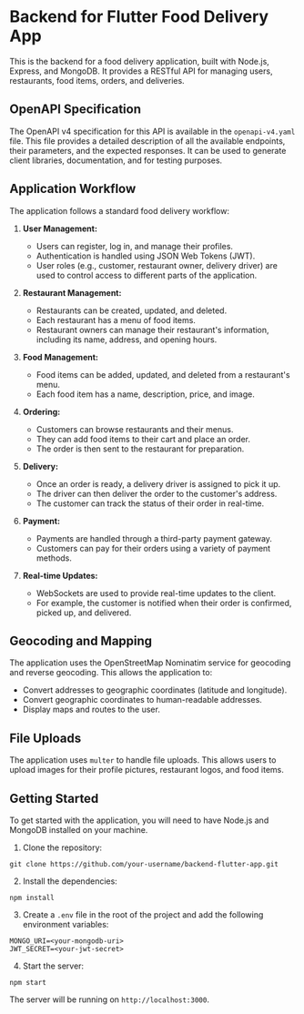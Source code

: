 # Backend for Flutter Food Delivery App

This is the backend for a food delivery application, built with Node.js, Express, and MongoDB. It provides a RESTful API for managing users, restaurants, food items, orders, and deliveries.

## OpenAPI Specification

The OpenAPI v4 specification for this API is available in the `openapi-v4.yaml` file. This file provides a detailed description of all the available endpoints, their parameters, and the expected responses. It can be used to generate client libraries, documentation, and for testing purposes.

## Application Workflow

The application follows a standard food delivery workflow:

1.  **User Management:**
    *   Users can register, log in, and manage their profiles.
    *   Authentication is handled using JSON Web Tokens (JWT).
    *   User roles (e.g., customer, restaurant owner, delivery driver) are used to control access to different parts of the application.

2.  **Restaurant Management:**
    *   Restaurants can be created, updated, and deleted.
    *   Each restaurant has a menu of food items.
    *   Restaurant owners can manage their restaurant's information, including its name, address, and opening hours.

3.  **Food Management:**
    *   Food items can be added, updated, and deleted from a restaurant's menu.
    *   Each food item has a name, description, price, and image.

4.  **Ordering:**
    *   Customers can browse restaurants and their menus.
    *   They can add food items to their cart and place an order.
    *   The order is then sent to the restaurant for preparation.

5.  **Delivery:**
    *   Once an order is ready, a delivery driver is assigned to pick it up.
    *   The driver can then deliver the order to the customer's address.
    *   The customer can track the status of their order in real-time.

6.  **Payment:**
    *   Payments are handled through a third-party payment gateway.
    *   Customers can pay for their orders using a variety of payment methods.

7.  **Real-time Updates:**
    *   WebSockets are used to provide real-time updates to the client.
    *   For example, the customer is notified when their order is confirmed, picked up, and delivered.

## Geocoding and Mapping

The application uses the OpenStreetMap Nominatim service for geocoding and reverse geocoding. This allows the application to:

*   Convert addresses to geographic coordinates (latitude and longitude).
*   Convert geographic coordinates to human-readable addresses.
*   Display maps and routes to the user.

## File Uploads

The application uses `multer` to handle file uploads. This allows users to upload images for their profile pictures, restaurant logos, and food items.

## Getting Started

To get started with the application, you will need to have Node.js and MongoDB installed on your machine.

1.  Clone the repository:

```
git clone https://github.com/your-username/backend-flutter-app.git
```

2.  Install the dependencies:

```
npm install
```

3.  Create a `.env` file in the root of the project and add the following environment variables:

```
MONGO_URI=<your-mongodb-uri>
JWT_SECRET=<your-jwt-secret>
```

4.  Start the server:

```
npm start
```

The server will be running on `http://localhost:3000`.

